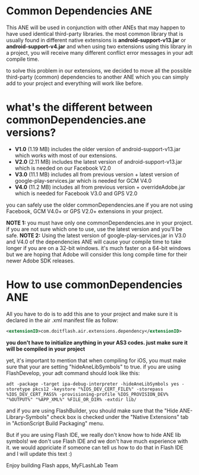 # Common Dependencies ANE
This ANE will be used in conjunction with other ANEs that may happen to have used identical third-party libraries. the most common library that is usually found in different native extensions is **android-support-v13.jar** or **android-support-v4.jar** and when using two extensions using this library in a project, you will receive many different conflict error messages in your adt compile time.

to solve this problem in our extensions, we decided to move all the possible third-party (common) dependencies to another ANE which you can simply add to your project and everything will work like before.

# what's the different between commonDependencies.ane versions?
- **V1.0** (1.19 MB) includes the older version of android-support-v13.jar which works with most of our extensions.
- **V2.0** (2.11 MB) includes the latest version of android-support-v13.jar which is needed on our Facebook V2.0
- **V3.0** (11.1 MB) includes all from previous version + latest version of google-play-services.jar which is needed for GCM V4.0
- **V4.0** (11.2 MB) includes all from previous version + overrideAdobe.jar which is needed for Facebook V3.0 and GPS V2.0

you can safely use the older commonDependencies.ane if you are not using Facebook, GCM V4.0+ or GPS V2.0+ extensions in your project.

**NOTE 1:** you must have only one commonDependencies.ane in your project. if you are not sure which one to use, use the latest version and you'll be safe.
**NOTE 2:** Using the latest version of google-play-services.jar in V3.0 and V4.0 of the dependencies ANE will cause your compile time to take longer if you are on a 32-bit windows. it's much faster on a 64-bit windows but we are hoping that Adobe will consider this long compile time for their newer Adobe SDK releases.

# How to use commonDependencies ANE
All you have to do is to add this ane to your project and make sure it is declared in the air .xml manifest file as follow:

```xml
<extensionID>com.doitflash.air.extensions.dependency</extensionID>
```

**you don't have to initialize anything in your AS3 codes. just make sure it will be compiled in your project**

yet, it's important to mention that when compiling for iOS, you must make sure that your are setting "hideAneLibSymbols" to true. if you are using FlashDevelop, your adt command should look like this:

```
adt -package -target ipa-debug-interpreter -hideAneLibSymbols yes -storetype pkcs12 -keystore "%IOS_DEV_CERT_FILE%" -storepass %IOS_DEV_CERT_PASS% -provisioning-profile %IOS_PROVISION_DEV% "%OUTPUT%" "%APP_XML%" %FILE_OR_DIR% -extdir lib/
```

and if you are using FlashBuilder, you should make sure that the "Hide ANE-Library-Symbols" check box is checked under the "Native Extensions" tab in "ActionScript Build Packaging" menu.

But if you are using Flash IDE, we really don't know how to hide ANE lib symbols! we don't use Flash IDE and we don't have much experience with it. we would appriciate if someone can tell us how to do that in Flash IDE and I will update this text :)

Enjoy building Flash apps,
MyFLashLab Team